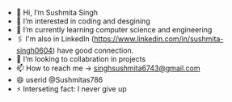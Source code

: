 - 👋 Hi, I’m Sushmita Singh
- 👀 I’m interested in coding and desgining
- 🌱 I’m currently learning computer science and engineering
- 🖇️ I'm also in LinkedIn (https://www.linkedin.com/in/sushmita-singh0604) have good connection.
- 💞️ I’m looking to collabration in projects
- 📫 How to reach me -> singhsushmita6743@gmail.com
- 😄 userid @Sushmitas786
- ⚡ Interseting fact: I never give up

<!---
Sushmitas786/Sushmitas786 is a ✨ special ✨ repository because its `README.md` (this file) appears on your GitHub profile.
You can click the Preview link to take a look at your changes.
--->

